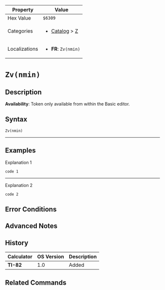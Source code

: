 | Property      | Value |
|---------------|-------|
| Hex Value     | `$6309`|
| Categories    | <ul><li>[Catalog](<../categories/Catalog.md>) > [Z](<../categories/Catalog.md#Z>)</li></ul> |
| Localizations | <ul><li><b>FR</b>: `Zv(nmin)`</li></ul> |

# `Zv(nmin)`

## Description



<b>Availability</b>: Token only available from within the Basic editor.

## Syntax
`Zv(nmin)`

<hr>

## Examples

Explanation 1
```ti-basic
code 1
```
---
Explanation 2
```ti-basic
code 2
```

## Error Conditions


## Advanced Notes


## History
| Calculator | OS Version | Description |
|------------|------------|-------------|
| <b>TI-82</b> | 1.0 | Added

## Related Commands

    